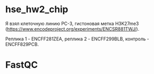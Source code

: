 # hse_hw2_chip

Я взял клеточную линию PC-3, гистоновая метка H3K27me3 (https://www.encodeproject.org/experiments/ENCSR881TWJ/).

Реплика 1 - ENCFF281ZEA, реплика 2 - ENCFF299BLB, контроль - ENCFF829PCB.

# FastQC
